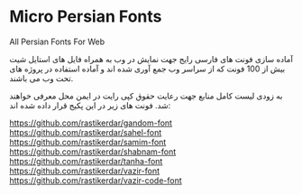 ﻿# Micro Persian Fonts
All Persian Fonts For Web

آماده سازی فونت های فارسی رایج جهت نمایش در وب به همراه فایل های استایل شیت
بیش از 100 فونت که از سراسر وب جمع آوری شده اند و آماده استفاده در پروژه های تحت وب می باشند.


به زودی لیست کامل منابع جهت رعایت حقوق کپی رایت در ایمن محل معرفی خواهند شد.
فونت های زیر در این پکیج قرار داده شده اند:

https://github.com/rastikerdar/gandom-font
<br />
https://github.com/rastikerdar/sahel-font
https://github.com/rastikerdar/samim-font
https://github.com/rastikerdar/shabnam-font
https://github.com/rastikerdar/tanha-font
https://github.com/rastikerdar/vazir-font
https://github.com/rastikerdar/vazir-code-font
